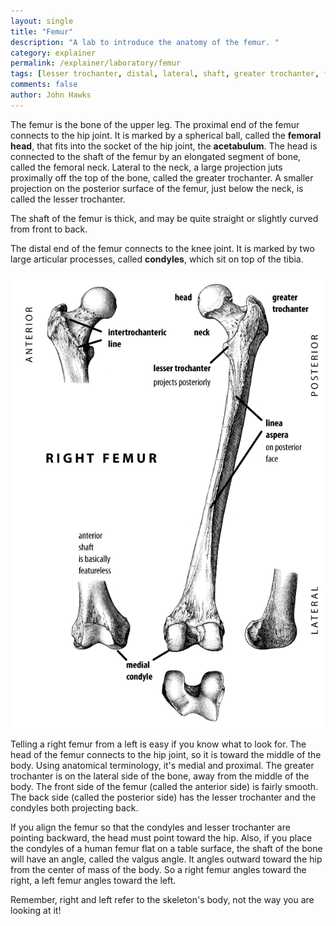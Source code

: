 ```yaml
---
layout: single 
title: "Femur" 
description: "A lab to introduce the anatomy of the femur. " 
category: explainer
permalink: /explainer/laboratory/femur
tags: [lesser trochanter, distal, lateral, shaft, greater trochanter, femoral head, medial, laboratory, femoral neck, inferior, femur, superior, Anthropology 105, condyle, proximal] 
comments: false 
author: John Hawks 
---
```




The femur is the bone of the upper leg. The proximal end of the femur connects to the hip joint. It is marked by a spherical ball, called the <strong>femoral head</strong>, that fits into the socket of the hip joint, the <strong>acetabulum</strong>. The head is connected to the shaft of the femur by an elongated segment of bone, called the femoral neck. Lateral to the neck, a large projection juts proximally off the top of the bone, called the greater trochanter. A smaller projection on the posterior surface of the femur, just below the neck, is called the lesser trochanter. 


The shaft of the femur is thick, and may be quite straight or slightly curved from front to back.

The distal end of the femur connects to the knee joint. It is marked by two large articular processes, called <strong>condyles</strong>, which sit on top of the tibia. 

<div class="middle-picture">
<img src="/graphics/femur_labeled_2010.png" />
</div>


Telling a right femur from a left is easy if you know what to look for. The head of the femur connects to the hip joint, so it is toward the middle of the body. Using anatomical terminology, it's medial and proximal. The greater trochanter is on the lateral side of the bone, away from the middle of the body. The front side of the femur (called the anterior side) is fairly smooth. The back side (called the posterior side) has the lesser trochanter and the condyles both projecting back. 

If you align the femur so that the condyles and lesser trochanter are pointing backward, the head must point toward the hip. Also, if you place the condyles of a human femur flat on a table surface, the shaft of the bone will have an angle, called the valgus angle. It angles outward toward the hip from the center of mass of the body. So a right femur angles toward the right, a left femur angles toward the left. 

Remember, right and left refer to the skeleton's body, not the way you are looking at it!

